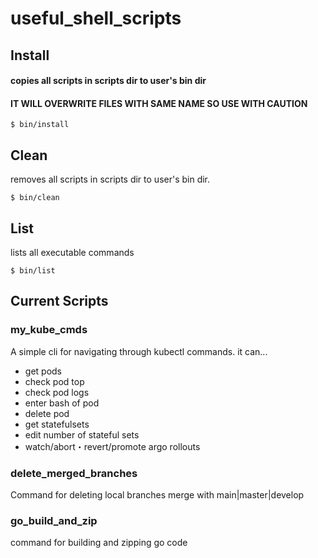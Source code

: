# useful_shell_scripts
## Install
#### copies all scripts in scripts dir to user's bin dir
#### IT WILL OVERWRITE FILES WITH SAME NAME SO USE WITH CAUTION

```
$ bin/install
```
## Clean
removes all scripts in scripts dir to user's bin dir.
```
$ bin/clean
```

## List
lists all executable commands
```
$ bin/list
```

## Current Scripts

### my_kube_cmds
A simple cli for navigating through kubectl commands.
it can...
- get pods
- check pod top
- check pod logs
- enter bash of pod
- delete pod
- get statefulsets
- edit number of stateful sets
- watch/abort・revert/promote argo rollouts

### delete_merged_branches
Command for deleting local branches merge with main|master|develop

### go_build_and_zip
command for building and zipping go code

